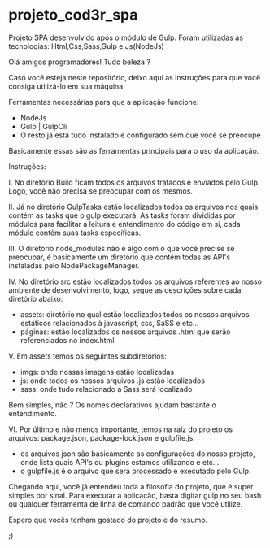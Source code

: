 # projeto_cod3r_spa
Projeto SPA desenvolvido após o módulo de Gulp. Foram utilizadas as tecnologias: Html,Css,Sass,Gulp e Js(NodeJs)

Olá amigos programadores! Tudo beleza ?

Caso você esteja neste repositório, deixo aqui as instruções para que você consiga utilizá-lo em sua máquina.

Ferramentas necessárias para que a aplicação funcione:

- NodeJs
- Gulp | GulpCli
- O resto já está tudo instalado e configurado sem que você se preocupe

Basicamente essas são as ferramentas principais para o uso da aplicação.

Instruções:

I. No diretório Build ficam todos os arquivos tratados e enviados pelo Gulp. Logo, você não precisa se preocupar com os mesmos.

II. Já no diretório GulpTasks estão localizados todos os arquivos nos quais contém as tasks que o gulp executará. As tasks foram
divididas por módulos para facilitar a leitura e entendimento do código em si, cada módulo contém suas tasks específicas.

III. O diretório node_modules não é algo com o que você precise se preocupar, é basicamente um diretório que contém todas as 
API's instaladas pelo NodePackageManager.

IV. No diretório src estão localizados todos os arquivos referentes ao nosso ambiente de desenvolvimento, logo, segue as
descrições sobre cada diretório abaixo:

  - assets:  diretório no qual estão localizados todos os nossos arquivos estáticos relacionados à javascript, css, SaSS e etc...
  - páginas: estão localizados os nossos arquivos .html que serão referenciados no index.html.
  
V. Em assets temos os seguintes subdiretórios:

  - imgs: onde nossas imagens estão localizadas
  - js: onde todos os nossos arquivos .js estão localizados
  - sass: onde tudo relacionado a Sass será localizado
  
Bem simples, não ? Os nomes declarativos ajudam bastante o entendimento.

VI. Por último e não menos importante, temos na raíz do projeto os arquivos: package.json, package-lock.json e gulpfile.js:

  - os arquivos json são basicamente as configurações do nosso projeto, onde lista quais API's ou plugins estamos utilizando e etc...
  - o gulpfile.js é o arquivo que será processado e executado pelo Gulp.
  
Chegando aqui, você já entendeu toda a filosofia do projeto, que é super simples por sinal. Para executar a aplicação, basta
digitar gulp no seu bash ou qualquer ferramenta de linha de comando padrão que você utilize.

Espero que vocês tenham gostado do projeto e do resumo. 

;)
  
